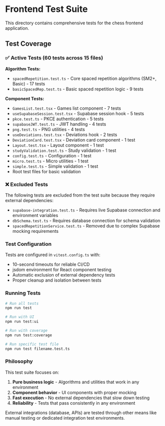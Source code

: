 # Frontend Test Suite

This directory contains comprehensive tests for the chess frontend application.

## Test Coverage

### ✅ Active Tests (60 tests across 15 files)

**Algorithm Tests:**
- `spacedRepetition.test.ts` - Core spaced repetition algorithms (SM2+, Basic) - 17 tests
- `basicSpacedRep.test.ts` - Basic spaced repetition logic - 9 tests

**Component Tests:**
- `GamesList.test.tsx` - Games list component - 7 tests
- `useSupabaseSession.test.tsx` - Supabase session hook - 5 tests
- `pkce.test.ts` - PKCE authentication - 5 tests
- `supabaseJWT.test.ts` - JWT handling - 4 tests
- `png.test.ts` - PNG utilities - 4 tests
- `useDeviations.test.tsx` - Deviations hook - 2 tests
- `DeviationCard.test.tsx` - Deviation card component - 1 test
- `Layout.test.tsx` - Layout component - 1 test
- `studyValidation.test.ts` - Study validation - 1 test
- `config.test.ts` - Configuration - 1 test
- `micro.test.ts` - Micro utilities - 1 test
- `simple.test.ts` - Simple validation - 1 test
- Root test files for basic validation

### ❌ Excluded Tests

The following tests are excluded from the test suite because they require external dependencies:

- `supabase-integration.test.ts` - Requires live Supabase connection and environment variables
- `dbSchema.test.ts` - Requires database connection for schema validation
- `spacedRepetitionService.test.ts` - Removed due to complex Supabase mocking requirements

### Test Configuration

Tests are configured in `vitest.config.ts` with:
- 10-second timeouts for reliable CI/CD
- jsdom environment for React component testing
- Automatic exclusion of external dependency tests
- Proper cleanup and isolation between tests

### Running Tests

```bash
# Run all tests
npm run test

# Run with UI
npm run test:ui

# Run with coverage
npm run test:coverage

# Run specific test file
npm run test filename.test.ts
```

### Philosophy

This test suite focuses on:
1. **Pure business logic** - Algorithms and utilities that work in any environment
2. **Component behavior** - UI components with proper mocking
3. **Fast execution** - No external dependencies that slow down testing
4. **Reliability** - Tests that pass consistently in any environment

External integrations (database, APIs) are tested through other means like manual testing or dedicated integration test environments.